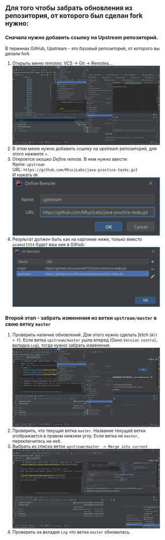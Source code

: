 ## Для того чтобы забрать обновления из репозитория, от которого был сделан fork нужно:  
### Сначала нужно добавить ссылку на Upstream репозиторий.
В терминах GitHub, Upstream - это базовый репозиторий, от которого вы делали fork
1. Открыть меню remotes: VCS -> Git -> Remotes...  
  ![picture menu remotes](resources/images/remotes_menu.png?raw=true "Меню remotes")
2. В этом меню нужно добавить ссылку на upstream репозиторий, для этого нажмите `+`.  
3. Откроется окошко _Define remote_. В нем нужно ввести:  
Name: `upstream`  
URL: `https://github.com/MtuciLabs/java-practice-tasks.git`  
И нажать `OK`
  ![picture menu remotes](resources/images/define_remote_window.png?raw=true "Окно Define remote")
4. Результат должен быть как на картинке ниже, только вместо `azamat1554` будет ваш _ник_ в Github:  
  ![picture menu remotes](resources/images/git_remote_window.png?raw=true "Окно Define remote")

### Второй этап - забрать изменения из ветки `upstream/master` в свою ветку `master`
1. Проверить наличие обновлений. Для этого нужно сделать _fetch_ (`Alt + F`). Если ветка `upstream/master` ушла вперед 
(Окно `Version control`, вкладка `Log`), тогда нужно забрать изменения.  
  ![picture menu remotes](resources/images/fetch_menu.png?raw=true "Меню fetch")
2. Проверить, что текущая ветка `master`. Название текущей ветки отображается в правом нижнем углу. Если ветка не `master`, переключитесь на неё.
3. Выбрать из списка веток `upstream/master -> Merge into current`  
  ![picture menu remotes](resources/images/upstream_merge_into_current.png?raw=true "Меню Merge into current")
4. Проверить на вкладке `Log` что ветка `master` обновилась.
